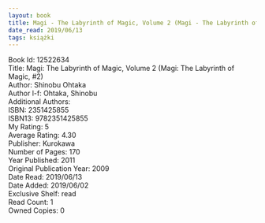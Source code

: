 ```yaml
---
layout: book
title: Magi - The Labyrinth of Magic, Volume 2 (Magi - The Labyrinth of Magic,  no. 2)
date_read: 2019/06/13
tags: książki
---
```


Book Id: 12522634<br />
Title: Magi: The Labyrinth of Magic, Volume 2 (Magi: The Labyrinth of Magic, #2)<br />
Author: Shinobu Ohtaka<br />
Author l-f: Ohtaka, Shinobu<br />
Additional Authors: <br />
ISBN: 2351425855<br />
ISBN13: 9782351425855<br />
My Rating: 5<br />
Average Rating: 4.30<br />
Publisher: Kurokawa<br />
Number of Pages: 170<br />
Year Published: 2011<br />
Original Publication Year: 2009<br />
Date Read: 2019/06/13<br />
Date Added: 2019/06/02<br />
Exclusive Shelf: read<br />
Read Count: 1<br />
Owned Copies: 0<br />


